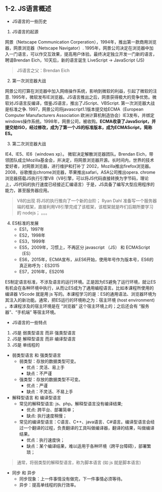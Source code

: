 ## 1-2. JS语言概述

- JS语言的一些历史

1. JS语言的起源

网景（Netscape Communication Corperation），1994年，推出第一款商用浏览器，网景浏览器（Netscape Navigator）. 1995年，网景公司决定在浏览器中加入一门语言，可以作交互效果，提高用户体验。最终决定独立开发一门新的语言，聘请Brendan Eich，10天后，新的语言诞生 LiveScript -> JavaScript (JS)

> JS语言之父：Brendan Eich

2. 第一次浏览器大战

网景公司打算在浏览器中加入网络操作系统，影响到微软的利益，引起了微软的注意. 1995年，微软发布IE浏览器。JS语言推出之后，网景获得极大的竞争优势。微软对JS语言反编译，借鉴JS语言，推出了JScript、VBScript. 第一次浏览器大战是标准之争. 1997，网景公司将javascript1.1版本提交给ECMA（European Computer Manufacturers Association 欧洲计算机制造协会）IE3发布，并绑定windows操作系统。1998年，网景公司，被收购。**ECMA收录了JavaScript，并提交给ISO，经过修改，成为了第一个JS的标准版本，成为ECMAScript，简称ES。**

3. 第二次浏览器大战

IE4、IE5、IE6（windows xp）。 微软决定解散浏览器团队。Brendan Eich，带领团队成立Mozilla基金会，并决定，将网景浏览器开源。长时间内，世界的技术爱好者，对网景浏览器，进行维护和打补丁 2002，Mozilla推出firefox浏览器。2008，谷歌推出chrome浏览器，苹果推出safari，ASA公司推出opera. chrome浏览器搭载JS执行引擎V8（V8引擎，可以将JS代码直接转换为字节码，理论上，JS代码的执行速度已经接近汇编语言）于是，JS具备了编写大型应用程序的能力，甚至服务器应用。

> V8的出现
> 将JS的执行推向了一个新的台阶；
> Ryan Dahl 准备写一个服务器端的框架，直接利用V8引擎完成了该框架，该框架就是咋们后期所要学习的 nodejs；
> 。。。

4. ES标准的发展
   - ES1，1997年
   - ES2，1998年
   - ES3，1999年
   - ES5，2009年，习惯上，不再区分 javascript （JS） 和 ECMAScript （ES）
   - ES6，2015年，ECMA宣布，从ES6开始，使用年号作为版本号，ES6的真正称呼为：ES2015
   - ES7，2016年，ES2016

ES制定语言标准，不涉及语言的运行环境。正是因为ES避免了运行环境，就让ES有机会在各种环境中执行，从而让ES成为了通用编程语言。比如本课程所使用的编译器 VScode 就是用 js 写的。本课程学习的是：ES的通用语法、浏览器环境为其注入的新功能。通常，把ES运行的环境称之为：宿主环境 (host environment) 。本课程涉及的宿主环境是在 “浏览器” 这个宿主环境上的；之后还会有 “服务器”、“手机端” 等宿主环境。


- JS语言的一些特点

1. JS是 弱类型语言 而非 强类型语言
2. JS是 解释型语言 而非 编译型语言
3. JS是 单线程的

- 弱类型语言 和 强类型语言
  - 弱类型：存放的数据类型可变。
    - 优点：灵活、易上手
    - 缺点：不严谨
  - 强类型：存放的数据类型不可变。
    - 优点：严谨
    - 缺点：不灵活、不易上手
- 解释型语言 和 编译型语言
  - 常见的解释型语言: js、php。解释型语言没有编译结果;
    - 优点: 跨平台、部署简单；
    - 缺点: 执行速度稍慢；
  - 常见的编译型语言：C语言、C++、java语言、C#语言。编译型语言会经过一个翻译的过程，负责翻译的工具叫做编译器，翻译的结果，叫做编译结果。
    - 优点：执行速度快；
    - 缺点：某个编译结果，难以适用于各种环境（跨平台障碍），部署繁琐；

> 通常，将弱类型的解释型语言，称为脚本语言 (如 js 就是脚本语言)

- 同步 和 异步
  - 同步现象：上一件事情没有做完，下一件事情必须等待。
  - 异步：提高单线程的执行效率。
